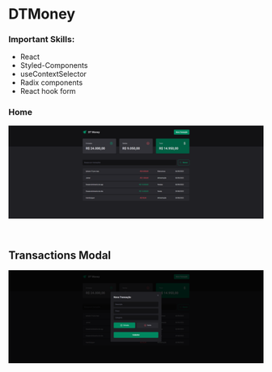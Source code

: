 # DTMoney

### Important Skills:
<ul>
  <li>React</li>
  <li>Styled-Components</li>
  <li>useContextSelector</li>
  <li>Radix components</li>
  <li>React hook form</li>
</ul>

### Home

<div 
    style="
        display: flex; 
        align-items: center; 
        justify-content: center;
        margin: 10px 0 60px 0;
    "
>
  <img src="./github/home.png" />
</div>

## Transactions Modal

<div 
    style="
        display: flex; 
        align-items: center; 
        justify-content: center;
        margin: 10px 0 60px 0;
    "
>
  <img src="./github/modal.png" />
</div>
